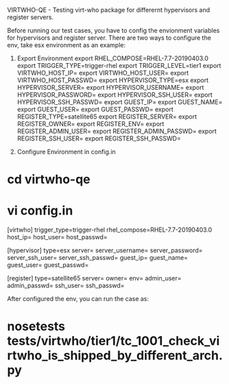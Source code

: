 VIRTWHO-QE - Testing virt-who package for differernt hypervisors and register servers.

Before running our test cases, you have to config the envionment variables for hypervisors and register server. 
There are two ways to configure the env, take esx environment as an example:
1. Export Environment
export RHEL_COMPOSE=RHEL-7.7-20190403.0
export TRIGGER_TYPE=trigger-rhel
export TRIGGER_LEVEL=tier1
export VIRTWHO_HOST_IP=
export VIRTWHO_HOST_USER=
export VIRTWHO_HOST_PASSWD=
export HYPERVISOR_TYPE=esx
export HYPERVISOR_SERVER=
export HYPERVISOR_USERNAME=
export HYPERVISOR_PASSWORD=
export HYPERVISOR_SSH_USER=
export HYPERVISOR_SSH_PASSWD=
export GUEST_IP=
export GUEST_NAME=
export GUEST_USER=
export GUEST_PASSWD=
export REGISTER_TYPE=satellite65
export REGISTER_SERVER=
export REGISTER_OWNER=
export REGISTER_ENV=
export REGISTER_ADMIN_USER=
export REGISTER_ADMIN_PASSWD=
export REGISTER_SSH_USER=
export REGISTER_SSH_PASSWD=

2. Configure Environment in config.in
# cd virtwho-qe
# vi config.in
[virtwho]
trigger_type=trigger-rhel
rhel_compose=RHEL-7.7-20190403.0
host_ip=
host_user=
host_passwd=

[hypervisor]
type=esx
server=
server_username=
server_password=
server_ssh_user=
server_ssh_passwd=
guest_ip=
guest_name=
guest_user=
guest_passwd=

[register]
type=satellite65
server=
owner=
env=
admin_user=
admin_passwd=
ssh_user=
ssh_passwd=

After configured the env, you can run the case as:
# nosetests tests/virtwho/tier1/tc_1001_check_virtwho_is_shipped_by_different_arch.py

